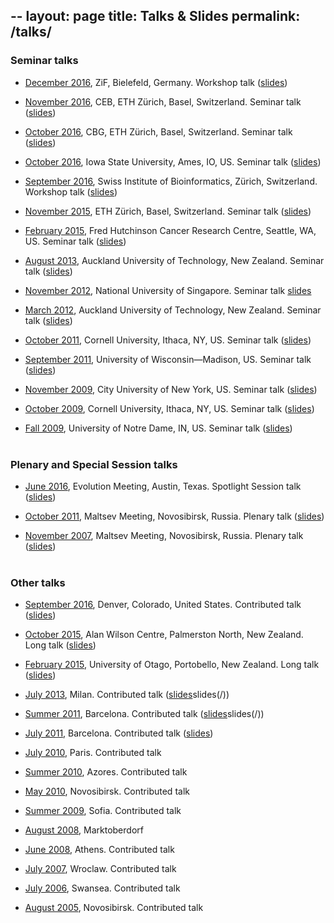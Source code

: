 --
layout: page
title: Talks & Slides
permalink: /talks/
---


### Seminar talks

- [December 2016](http://www.uni-bielefeld.de/ZIF/KG/2016GeneRegulation/Events/), ZiF, Bielefeld, Germany. Workshop talk ([slides](/talks/2016_ZiF))

- [November 2016](https://www.bsse.ethz.ch/cevo), CEB, ETH Zürich, Basel, Switzerland. Seminar talk ([slides](/talks/2016_ETH_CEB))

- [October 2016](https://www.bsse.ethz.ch/cbg), CBG, ETH Zürich, Basel, Switzerland. Seminar talk ([slides](/talks/2016_ETH_CBG))

- [October 2016](http://phyloworks.org/), Iowa State University, Ames, IO, US. Seminar talk ([slides](/talks/2016_ISU))

- [September 2016](http://www.sib.swiss/), Swiss Institute of Bioinformatics, Zürich, Switzerland. Workshop talk ([slides](/talks/2016_PhyloSIB))

- [November 2015](https://www.bsse.ethz.ch/cbg), ETH Zürich, Basel, Switzerland. Seminar talk ([slides](/talks/2015_ETH.pdf))

- [February 2015](http://matsen.fhcrc.org), Fred Hutchinson Cancer Research Centre, Seattle, WA, US. Seminar talk ([slides](https://www.dropbox.com/s/mkkrf8s7utnw4fg/2015FredHutchGavruskin.pdf?dl=0))

- [August 2013](http://aut.ac.nz), Auckland University of Technology, New Zealand. Seminar talk ([slides](https://www.dropbox.com/s/f9gza74uzcpkshw/DeptSeminarAug2013.pdf))

- [November 2012](http://www.comp.nus.edu.sg/~fstephan/logicseminar.html), National University of Singapore. Seminar talk [slides]([slides](http://alexander.gavruskin.com/talks/2012NUS.pdf))

- [March 2012](http://aut.ac.nz), Auckland University of Technology, New Zealand. Seminar talk ([slides](https://sites.google.com/a/gavruskin.com/alexander/talks/2012AUTech.pdf?attredirects=0))

- [October 2011](http://www.math.cornell.edu/~justin/logic_sem.html), Cornell University, Ithaca, NY, US. Seminar talk ([slides](https://sites.google.com/a/gavruskin.com/alexander/talks/2011CU.pdf?attredirects=0))

- [September 2011](http://www.math.wisc.edu/tuesday-september-20th), University of Wisconsin—Madison, US. Seminar talk ([slides](https://sites.google.com/a/gavruskin.com/alexander/talks/2011UWM.pdf?attredirects=0))

- [November 2009](http://math.gc.cuny.edu/seminars/bulletin11_03.htm), City University of New York, US. Seminar talk ([slides](https://sites.google.com/a/gavruskin.com/alexander/talks/2009NYC.pdf?attredirects=0))

- [October 2009](http://www.math.cornell.edu/Colloquia/Logic/2009-10.html), Cornell University, Ithaca, NY, US. Seminar talk ([slides](https://sites.google.com/a/gavruskin.com/alexander/talks/2009CU.pdf?attredirects=0))

- [Fall 2009](http://www.nd.edu/~mathwww/past_talks/october2009.shtml), University of Notre Dame, IN, US. Seminar talk ([slides](https://sites.google.com/a/gavruskin.com/alexander/talks/2009UND.pdf?attredirects=0))<br><br>


### Plenary and Special Session talks

- [June 2016](http://www.evolutionmeetings.org/special-talks.html), Evolution Meeting, Austin, Texas. Spotlight Session talk ([slides](https://gavruskin.github.io/talks/2016_Evolution.pdf))

- [October 2011](http://www.math.nsc.ru/conference/malmeet/11/Plenary_e.htm), Maltsev Meeting, Novosibirsk, Russia. Plenary talk ([slides](https://sites.google.com/a/gavruskin.com/alexander/talks/2011MM.pdf?attredirects=0))

- [November 2007](http://math.nsc.ru/conference/malmeet/07/index.html), Maltsev Meeting, Novosibirsk, Russia. Plenary talk ([slides](https://sites.google.com/a/gavruskin.com/alexander/talks/2007MM.pdf?attredirects=0))<br><br>


### Other talks

- [September 2016](http://community.geosociety.org/gsa2016/home), Denver, Colorado, United States. Contributed talk ([slides](https://gavruskin.github.io/talks/2016_GSA.pdf))

- [October 2015](http://www.allanwilsoncentre.ac.nz/), Alan Wilson Centre, Palmerston North, New Zealand. Long talk ([slides](https://gavruskin.github.io/talks/2015_AWC.pdf))


- [February 2015](http://www.math.canterbury.ac.nz/bio/events/portobello2015/), University of Otago, Portobello, New Zealand. Long talk ([slides](https://www.dropbox.com/s/suc4k18typ51vbe/2015PortobelloGavruskin.pdf?dl=0))

- [July 2013](http://cie2013.disco.unimib.it), Milan. Contributed talk ([slides](https://www.dropbox.com/s/btwgq8ke0lglt5z/2013CiEgavruskin.pdf)slides(/))

- [Summer 2011](http://www.crm.cat/cinfinity/), Barcelona. Contributed talk ([slides](https://sites.google.com/a/gavruskin.com/alexander/talks/2011IC.pdf?attredirects=0)slides(/))

- [July 2011](http://logic2011.org/), Barcelona. Contributed talk ([slides](https://sites.google.com/a/gavruskin.com/alexander/talks/2011LC.pdf?attredirects=0))

- [July 2010](http://logic2010.org/), Paris. Contributed talk

- [Summer 2010](http://www.cie2010.uac.pt/), Azores. Contributed talk

- [May 2010](http://www.math.nsc.ru/conference/malmeet/10/Main_e.htm), Novosibirsk. Contributed talk

- [Summer 2009](http://lc2009.fmi.uni-sofia.bg/), Sofia. Contributed talk

- [August 2008](http://asimod.in.tum.de/2008/index.shtml), Marktoberdorf

- [June 2008](http://www.cs.swan.ac.uk/cie08/), Athens. Contributed talk

- [July 2007](http://july2007.ii.uni.wroc.pl/), Wroclaw. Contributed talk

- [July 2006](http://www.cs.swan.ac.uk/cie06/), Swansea. Contributed talk

- [August 2005](http://www.ict.nsc.ru/ws/ALC-9/index.en.html), Novosibirsk. Contributed talk


